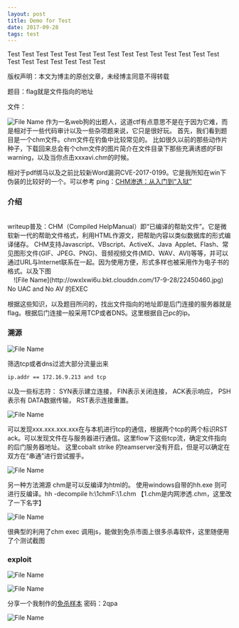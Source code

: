 ```yaml
---
layout: post
title: Demo for Test
date: 2017-09-28 
tags: test 
---
```

Test Test Test Test Test Test Test Test Test Test Test Test Test Test Test Test Test Test Test Test Test Test 


版权声明：本文为博主的原创文章，未经博主同意不得转载 

题目：flag就是文件指向的地址

文件：

![File Name](http://owxlxwi6u.bkt.clouddn.com/17-9-28/85355468.jpg)
作为一名web狗的出题人，这道ctf有点意思不是在于因为它难，而是相对于一些代码审计以及一些杂项题来说，它只是很好玩。
首先，我们看到题目是一个chm文件。chm文件在钓鱼中比较常见的。
比如很久以前的那些动作片种子，下载回来总会有个chm文件的图片简介在文件目录下那些充满诱惑的FBI warning，以及当你点击xxxavi.chm的时候。


相对于pdf绑马以及之前比较新Word漏洞CVE-2017-0199。它是我所知在win下伪装的比较好的一个。可以参考 ping：[CHM渗透：从入门到“入狱”](http://www.freebuf.com/articles/system/119874.html)

### 介绍

<br/>
    writeup普及：CHM（Compiled HelpManual）即“已编译的帮助文件”。它是微软新一代的帮助文件格式，利用HTML作源文，把帮助内容以类似数据库的形式编译储存。
CHM支持Javascript、VBscript、ActiveX、Java Applet、Flash、常见图形文件(GIF、JPEG、PNG)、音频视频文件(MID、WAV、AVI)等等，并可以通过URL与Internet联系在一起。因为使用方便，形式多样也被采用作为电子书的格式。以及下图
<br/>
　![File Name](http://owxlxwi6u.bkt.clouddn.com/17-9-28/22450460.jpg) No UAC and No AV 的EXEC

  根据这些知识，以及题目所问的，找出文件指向的地址即是后门连接的服务器就是flag。根据后门连接一般采用TCP或者DNS。这里根据自己pc的ip。
### 溯源

![File Name](http://owxlxwi6u.bkt.clouddn.com/17-9-28/64025606.jpg) 




筛选tcp或者dns过滤大部分流量出来
``` 
ip.addr == 172.16.9.213 and tcp
``` 
以及一些标志符：
     SYN表示建立连接，
     FIN表示关闭连接，
     ACK表示响应，
     PSH表示有 DATA数据传输，
     RST表示连接重置。

![File Name](http://owxlxwi6u.bkt.clouddn.com/17-9-28/37955449.jpg)

可以发现xxx.xxx.xxx.xxx在与本机进行tcp的通信，根据两个tcp的两个标识RST ack。可以发现文件在与服务器进行通信。这里flow下这些tcp流，确定文件指向的后门服务器地址。
这里cobalt strike 的teamserver没有开启，但是可以确定在双方在“串通”进行尝试握手。


![File Name](http://owxlxwi6u.bkt.clouddn.com/17-9-28/27094723.jpg)


另一种方法溯源  chm是可以反编译为html的。 使用windows自带的hh.exe 则可进行反编译。hh -decompile h:\1chmF:\1.chm  【1.chm是内网渗透.chm，这里改了一下名字】

![File Name](http://owxlxwi6u.bkt.clouddn.com/17-9-28/1597512.jpg)


很典型的利用了chm exec 调用js，能做到免杀市面上很多杀毒软件，这里随便用了个测试截图

### exploit

![File Name](http://owxlxwi6u.bkt.clouddn.com/17-9-28/80960750.jpg)


![File Name](http://owxlxwi6u.bkt.clouddn.com/17-9-28/15747904.jpg)


分享一个我制作的[免杀样本](http://pan.baidu.com/s/1jH6mid4) 密码：2qpa

![File Name]()

